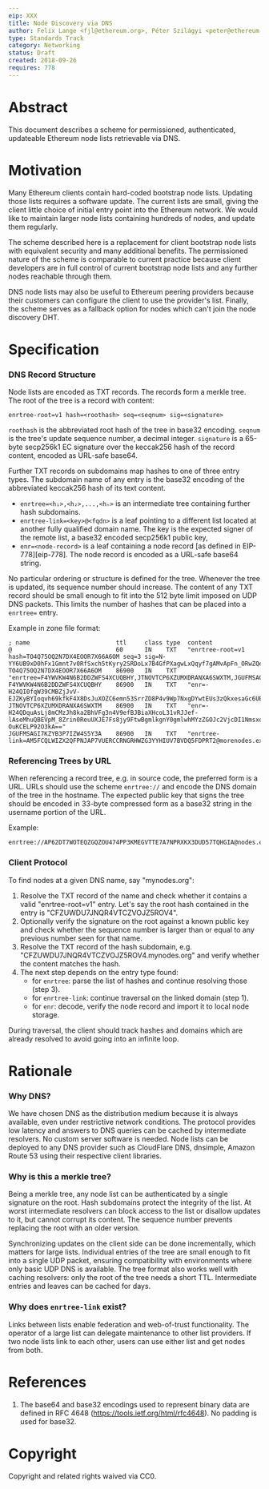 ```yaml
---
eip: XXX
title: Node Discovery via DNS
author: Felix Lange <fjl@ethereum.org>, Péter Szilágyi <peter@ethereum.org>
type: Standards Track
category: Networking
status: Draft
created: 2018-09-26
requires: 778
---
```


# Abstract

This document describes a scheme for permissioned, authenticated, updateable
Ethereum node lists retrievable via DNS.

# Motivation

Many Ethereum clients contain hard-coded bootstrap node lists. Updating those
lists requires a software update. The current lists are small, giving the client
little choice of initial entry point into the Ethereum network. We would like to
maintain larger node lists containing hundreds of nodes, and update them
regularly.

The scheme described here is a replacement for client bootstrap node lists with
equivalent security and many additional benefits. The permissioned nature of the
scheme is comparable to current practice because client developers are in full
control of current bootstrap node lists and any further nodes reachable through
them.

DNS node lists may also be useful to Ethereum peering providers because their
customers can configure the client to use the provider's list. Finally, the
scheme serves as a fallback option for nodes which can't join the node discovery
DHT.

# Specification

### DNS Record Structure

Node lists are encoded as TXT records. The records form a merkle tree. The root
of the tree is a record with content:

    enrtree-root=v1 hash=<roothash> seq=<seqnum> sig=<signature>

`roothash` is the abbreviated root hash of the tree in base32 encoding. `seqnum`
is the tree's update sequence number, a decimal integer. `signature` is a
65-byte secp256k1 EC signature over the keccak256 hash of the record content,
encoded as URL-safe base64.

Further TXT records on subdomains map hashes to one of three entry types. The
subdomain name of any entry is the base32 encoding of the abbreviated keccak256
hash of its text content.

- `enrtree=<h₁>,<h₂>,...,<hₙ>` is an intermediate tree containing further hash
  subdomains.
- `enrtree-link=<key>@<fqdn>` is a leaf pointing to a different list located at
  another fully qualified domain name. The key is the expected signer of the
  remote list, a base32 encoded secp256k1 public key,
- `enr=<node-record>` is a leaf containing a node record [as defined in EIP-778][eip-778].
  The node record is encoded as a URL-safe base64 string.

No particular ordering or structure is defined for the tree. Whenever the tree
is updated, its sequence number should increase. The content of any TXT record
should be small enough to fit into the 512 byte limit imposed on UDP DNS
packets. This limits the number of hashes that can be placed into a `enrtree=`
entry.

Example in zone file format:

```text
; name                        ttl     class type  content
@                             60      IN    TXT   "enrtree-root=v1 hash=TO4Q75OQ2N7DX4EOOR7X66A6OM seq=3 sig=N-YY6UB9xD0hFx1Gmnt7v0RfSxch5tKyry2SRDoLx7B4GfPXagwLxQqyf7gAMvApFn_ORwZQekMWa_pXrcGCtwE="
TO4Q75OQ2N7DX4EOOR7X66A6OM    86900   IN    TXT   "enrtree=F4YWVKW4N6B2DDZWFS4XCUQBHY,JTNOVTCP6XZUMXDRANXA6SWXTM,JGUFMSAGI7KZYB3P7IZW4S5Y3A"
F4YWVKW4N6B2DDZWFS4XCUQBHY    86900   IN    TXT   "enr=-H24QI0fqW39CMBZjJvV-EJZKyBYIoqvh69kfkF4X8DsJuXOZC6emn53SrrZD8P4v9Wp7NxgDYwtEUs3zQkxesaGc6UBgmlkgnY0gmlwhMsAcQGJc2VjcDI1NmsxoQPKY0yuDUmstAHYpMa2_oxVtw0RW_QAdpzBQA8yWM0xOA=="
JTNOVTCP6XZUMXDRANXA6SWXTM    86900   IN    TXT   "enr=-H24QDquAsLj8mCMzJh8ka2BhVFg3n4V9efBJBiaXHcoL31vRJJef-lAseMhuQBEVpM_8Zrin0ReuUXJE7Fs8jy9FtwBgmlkgnY0gmlwhMYzZGOJc2VjcDI1NmsxoQLtfC0F55K2s1egRhrc6wWX5dOYjqla-OuKCELP92O3kA=="
JGUFMSAGI7KZYB3P7IZW4S5Y3A    86900   IN    TXT   "enrtree-link=AM5FCQLWIZX2QFPNJAP7VUERCCRNGRHWZG3YYHIUV7BVDQ5FDPRT2@morenodes.example.org"
```

### Referencing Trees by URL

When referencing a record tree, e.g. in source code, the preferred form is a
URL. URLs should use the scheme `enrtree://` and encode the DNS domain of the
tree in the hostname. The expected public key that signs the tree should be
encoded in 33-byte compressed form as a base32 string in the username portion of
the URL.

Example:

```text
enrtree://AP62DT7WOTEQZGQZOU474PP3KMEGVTTE7A7NPRXKX3DUD57TQHGIA@nodes.example.org
```

### Client Protocol

To find nodes at a given DNS name, say "mynodes.org":

1. Resolve the TXT record of the name and check whether it contains a valid
   "enrtree-root=v1" entry. Let's say the root hash contained in the entry is
   "CFZUWDU7JNQR4VTCZVOJZ5ROV4".
2. Optionally verify the signature on the root against a known public key and
   check whether the sequence number is larger than or equal to any previous
   number seen for that name.
3. Resolve the TXT record of the hash subdomain, e.g. "CFZUWDU7JNQR4VTCZVOJZ5ROV4.mynodes.org"
   and verify whether the content matches the hash.
4. The next step depends on the entry type found:
   - for `enrtree`: parse the list of hashes and continue resolving those (step 3).
   - for `enrtree-link`: continue traversal on the linked domain (step 1).
   - for `enr`: decode, verify the node record and import it to local node storage.

During traversal, the client should track hashes and domains which are already
resolved to avoid going into an infinite loop.

# Rationale

### Why DNS?

We have chosen DNS as the distribution medium because it is always available,
even under restrictive network conditions. The protocol provides low latency and
answers to DNS queries can be cached by intermediate resolvers. No custom server
software is needed. Node lists can be deployed to any DNS provider such as
CloudFlare DNS, dnsimple, Amazon Route 53 using their respective client
libraries.

### Why is this a merkle tree?

Being a merkle tree, any node list can be authenticated by a single signature on
the root. Hash subdomains protect the integrity of the list. At worst
intermediate resolvers can block access to the list or disallow updates to it,
but cannot corrupt its content. The sequence number prevents replacing the root
with an older version.

Synchronizing updates on the client side can be done incrementally, which
matters for large lists. Individual entries of the tree are small enough to fit
into a single UDP packet, ensuring compatibility with environments where only
basic UDP DNS is available. The tree format also works well with caching
resolvers: only the root of the tree needs a short TTL. Intermediate entries and
leaves can be cached for days.

### Why does `enrtree-link` exist?

Links between lists enable federation and web-of-trust functionality. The
operator of a large list can delegate maintenance to other list providers. If
two node lists link to each other, users can use either list and get nodes from
both.

# References

1. The base64 and base32 encodings used to represent binary data are defined in
   RFC 4648 (https://tools.ietf.org/html/rfc4648). No padding is used for base32.

# Copyright

Copyright and related rights waived via CC0.

